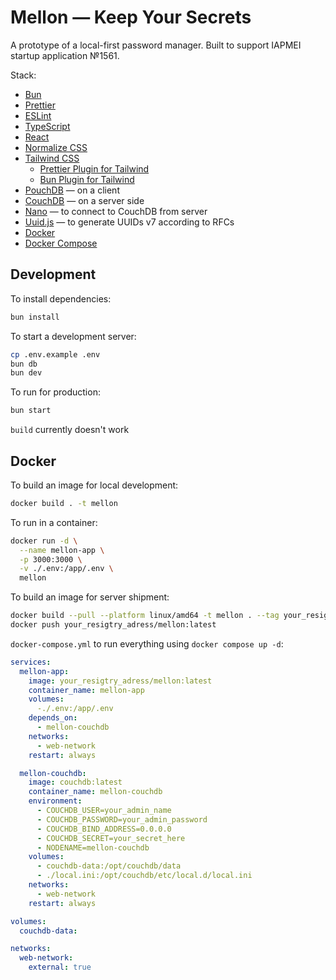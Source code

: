 # Mellon — Keep Your Secrets

A prototype of a local-first password manager. Built to support IAPMEI startup application №1561.

Stack:
- [Bun](https://bun.sh)
- [Prettier](https://prettier.io)
- [ESLint](https://eslint.org)
- [TypeScript](https://www.typescriptlang.org)
- [React](https://react.dev)
- [Normalize CSS](https://necolas.github.io/normalize.css)
- [Tailwind CSS](https://tailwindcss.com/)
  - [Prettier Plugin for Tailwind](https://github.com/tailwindlabs/prettier-plugin-tailwindcss)
  - [Bun Plugin for Tailwind](https://www.npmjs.com/package/bun-plugin-tailwind)
- [PouchDB](https://pouchdb.com/) — on a client
- [CouchDB](https://couchdb.apache.org/) — on a server side
- [Nano](https://github.com/apache/couchdb-nano) — to connect to CouchDB from server
- [Uuid.js](https://github.com/uuidjs/uuid) — to generate UUIDs v7 according to RFCs
-   [Docker](https://www.docker.com)
-   [Docker Compose](https://docs.docker.com/compose/)

## Development

To install dependencies:

```bash
bun install
```

To start a development server:

```bash
cp .env.example .env
bun db
bun dev
```

To run for production:

```bash
bun start
```
`build` currently doesn't work

## Docker

To build an image for local development:

```bash
docker build . -t mellon
```

To run in a container:
```bash
docker run -d \
  --name mellon-app \
  -p 3000:3000 \
  -v ./.env:/app/.env \
  mellon
```

To build an image for server shipment:

```bash
docker build --pull --platform linux/amd64 -t mellon . --tag your_resigtry_adress/mellon:latest
docker push your_resigtry_adress/mellon:latest
```

`docker-compose.yml` to run everything using `docker compose up -d`:
```yaml
services:
  mellon-app:
    image: your_resigtry_adress/mellon:latest
    container_name: mellon-app
    volumes:
      -./.env:/app/.env
    depends_on:
      - mellon-couchdb
    networks:
      - web-network
    restart: always

  mellon-couchdb:
    image: couchdb:latest
    container_name: mellon-couchdb
    environment:
      - COUCHDB_USER=your_admin_name
      - COUCHDB_PASSWORD=your_admin_password
      - COUCHDB_BIND_ADDRESS=0.0.0.0
      - COUCHDB_SECRET=your_secret_here
      - NODENAME=mellon-couchdb
    volumes:
      - couchdb-data:/opt/couchdb/data
      - ./local.ini:/opt/couchdb/etc/local.d/local.ini
    networks:
      - web-network
    restart: always

volumes:
  couchdb-data:

networks:
  web-network:
    external: true
```
